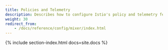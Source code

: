 ```yaml
---
title: Policies and Telemetry
description: Describes how to configure Istio's policy and telemetry features.
weight: 30
redirect_from:
    - /docs/reference/config/mixer/index.html
---
```


{% include section-index.html docs=site.docs %}
